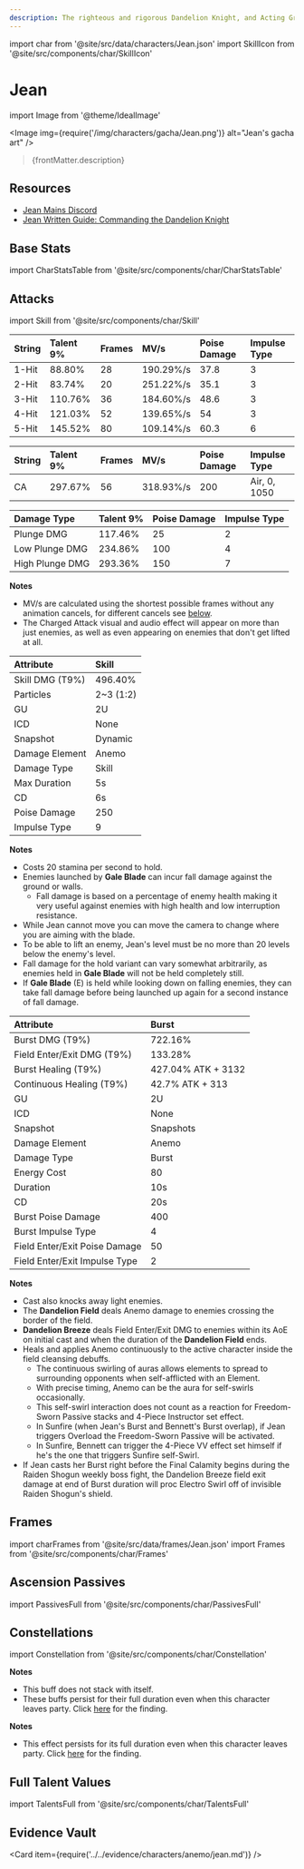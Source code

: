 ```yaml
---
description: The righteous and rigorous Dandelion Knight, and Acting Grand Master of Mondstadt's Knights of Favonius.
---
```


import char from '@site/src/data/characters/Jean.json'
import SkillIcon from '@site/src/components/char/SkillIcon'

# Jean

import Image from '@theme/IdealImage'

<Image img={require('/img/characters/gacha/Jean.png')} alt="Jean's gacha art" />
<blockquote>{frontMatter.description}</blockquote>

## Resources

* [Jean Mains Discord](https://discord.gg/fSw9xXSyTe)
* [Jean Written Guide: Commanding the Dandelion Knight](https://keqingmains.com/jean/)

## Base Stats

import CharStatsTable from '@site/src/components/char/CharStatsTable'

<CharStatsTable char={char} />

## Attacks

import Skill from '@site/src/components/char/Skill'

<Tabs queryString="ability">
<TabItem value='na' label='Normal Attacks'>
<SkillIcon char={char} skill='na' />
<div class='talent-columns'>
<Skill char={char} skill='na' sectionFilter='Normal Attack' />

| String | Talent 9% | Frames | MV/s      | Poise Damage | Impulse Type |
| :----- | :-------- | :----- | :-------- | :----------- | :----------- |
| 1-Hit  | 88.80%    | 28     | 190.29%/s | 37.8         | 3            |
| 2-Hit  | 83.74%    | 20     | 251.22%/s | 35.1         | 3            |
| 3-Hit  | 110.76%   | 36     | 184.60%/s | 48.6         | 3            |
| 4-Hit  | 121.03%   | 52     | 139.65%/s | 54           | 3            |
| 5-Hit  | 145.52%   | 80     | 109.14%/s | 60.3         | 6            |

</div>
<div class='talent-columns'>
<Skill char={char} skill='na' sectionFilter='Charged Attack' />

| String | Talent 9% | Frames | MV/s      | Poise Damage | Impulse Type |
| :----- | :-------- | :----- | :-------- | :----------- | :----------- |
| CA     | 297.67%   | 56     | 318.93%/s | 200          | Air, 0, 1050 |

</div>
<div class='talent-columns'>
<Skill char={char} skill='na' sectionFilter='Plunging Attack' />

| Damage Type     | Talent 9% | Poise Damage | Impulse Type |
| :-------------- | :-------- | :----------- | :----------- |
| Plunge DMG      | 117.46%   | 25           | 2            |
| Low Plunge DMG  | 234.86%   | 100          | 4            |
| High Plunge DMG | 293.36%   | 150          | 7            |

</div>

**Notes**

* MV/s are calculated using the shortest possible frames without any animation cancels, for different cancels see [below](#frames).
* The Charged Attack visual and audio effect will appear on more than just enemies, as well as even appearing on enemies that don't get lifted at all.

</TabItem>

<TabItem value='e' label='Skill'>
<SkillIcon char={char} skill='e' />
<div class='talent-columns'>
<Skill char={char} skill='e' />

| Attribute         | Skill       |
| :---------------- | :---------- |
| Skill DMG \(T9%\) | 496.40%     |
| Particles         | 2~3 \(1:2\) |
| GU                | 2U          |
| ICD               | None        |
| Snapshot          | Dynamic     |
| Damage Element    | Anemo       |
| Damage Type       | Skill       |
| Max Duration      | 5s          |
| CD                | 6s          |
| Poise Damage      | 250         |
| Impulse Type      | 9           |

</div>

**Notes**

* Costs 20 stamina per second to hold.
* Enemies launched by **Gale Blade** can incur fall damage against the ground or walls.
  * Fall damage is based on a percentage of enemy health making it very useful against enemies with high health and low interruption resistance.
* While Jean cannot move you can move the camera to change where you are aiming with the blade.
* To be able to lift an enemy, Jean's level must be no more than 20 levels below the enemy's level.
* Fall damage for the hold variant can vary somewhat arbitrarily, as enemies held in **Gale Blade** will not be held completely still.
* If **Gale Blade** \(E\) is held while looking down on falling enemies, they can take fall damage before being launched up again for a second instance of fall damage.

</TabItem>

<TabItem value='q' label='Burst'>
<SkillIcon char={char} skill='q' />
<div class='talent-columns'>
<Skill char={char} skill='q'/>

| Attribute                     | Burst              |
| :---------------------------- | :----------------- |
| Burst DMG \(T9%\)             | 722.16%            |
| Field Enter/Exit DMG \(T9%\)  | 133.28%            |
| Burst Healing \(T9%\)         | 427.04% ATK + 3132 |
| Continuous Healing \(T9%\)    | 42.7% ATK + 313    |
| GU                            | 2U                 |
| ICD                           | None               |
| Snapshot                      | Snapshots          |
| Damage Element                | Anemo              |
| Damage Type                   | Burst              |
| Energy Cost                   | 80                 |
| Duration                      | 10s                |
| CD                            | 20s                |
| Burst Poise Damage            | 400                |
| Burst Impulse Type            | 4                  |
| Field Enter/Exit Poise Damage | 50                 |
| Field Enter/Exit Impulse Type | 2                  |

</div>

**Notes**

* Cast also knocks away light enemies.
* The **Dandelion Field** deals Anemo damage to enemies crossing the border of the field.
* **Dandelion Breeze** deals Field Enter/Exit DMG to enemies within its AoE on initial cast and when the duration of the **Dandelion Field** ends.
* Heals and applies Anemo continuously to the active character inside the field cleansing debuffs.
  * The continuous swirling of auras allows elements to spread to surrounding opponents when self-afflicted with an Element.
  * With precise timing, Anemo can be the aura for self-swirls occasionally.
  * This self-swirl interaction does not count as a reaction for Freedom\-Sworn Passive stacks and 4-Piece Instructor set effect.
  * In Sunfire \(when Jean's Burst and Bennett's Burst overlap\), if Jean triggers Overload the Freedom\-Sworn Passive will be activated.
  * In Sunfire, Bennett can trigger the 4-Piece VV effect set himself if he's the one that triggers Sunfire self-Swirl.
* If Jean casts her Burst right before the Final Calamity begins during the Raiden Shogun weekly boss fight, the Dandelion Breeze field exit damage at end of Burst duration will proc Electro Swirl off of invisible Raiden Shogun's shield.

</TabItem>
</Tabs>

## Frames

import charFrames from '@site/src/data/frames/Jean.json'
import Frames from '@site/src/components/char/Frames'

<Frames data={charFrames} />

## Ascension Passives

import PassivesFull from '@site/src/components/char/PassivesFull'

<PassivesFull char={char} />

## Constellations

import Constellation from '@site/src/components/char/Constellation'

<Tabs queryString="constellation">
<TabItem value='c1' label='C1'>
<Constellation char={char} constellation={1} />
</TabItem>

<TabItem value='c2' label='C2'>
<Constellation char={char} constellation={2} />

**Notes**

* This buff does not stack with itself.
* These buffs persist for their full duration even when this character leaves party. Click [here](../../evidence/combat-mechanics/party-mechanics.md#debuffsteam-buffs-with-duration-persist-after-applier-leaves-party) for the finding. 

</TabItem>

<TabItem value='c3' label='C3'>
<Constellation char={char} constellation={3} />
</TabItem>

<TabItem value='c4' label='C4'>
<Constellation char={char} constellation={4} />
</TabItem>

<TabItem value='c5' label='C5'>
<Constellation char={char} constellation={5} />
</TabItem>

<TabItem value='c6' label='C6'>
<Constellation char={char} constellation={6} />
 
**Notes**

* This effect persists for its full duration even when this character leaves party. Click [here](../../evidence/combat-mechanics/party-mechanics.md#debuffsteam-buffs-with-duration-persist-after-applier-leaves-party) for the finding. 

</TabItem>
</Tabs>

## Full Talent Values

import TalentsFull from '@site/src/components/char/TalentsFull'

<TalentsFull char={char}/>

## Evidence Vault

<Card item={require('../../evidence/characters/anemo/jean.md')} />
